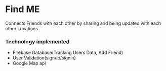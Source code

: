 <h1>Find ME</h1>

<p> Connects Friends with each other by sharing and being updated with each other Locations.</p>

<h3>Technology implemented</h3>
<ul>
<li>Firebase Database(Tracking Users Data, Add Friend)</li>
<li>User Validation(signup/signin)</li>
<li>Google Map api</li>
</ul>
